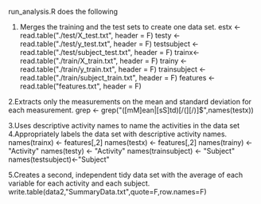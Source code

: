  run_analysis.R does the following 
1. Merges the training and the test sets to create one data set.
estx <- read.table("./test/X_test.txt", header = F)
testy <- read.table("./test/y_test.txt", header = F)
testsubject <- read.table("./test/subject_test.txt", header = F)
trainx<- read.table("./train/X_train.txt", header = F)
trainy <- read.table("./train/y_train.txt", header = F)
trainsubject <- read.table("./train/subject_train.txt", header = F)
features <- read.table("features.txt", header = F)

2.Extracts only the measurements on the mean and standard deviation for each measurement. 
grep <- grep("([mM]ean|[sS]td)[/(][/)]$",names(testx))

3.Uses descriptive activity names to name the activities in the data set
4.Appropriately labels the data set with descriptive activity names. 
names(trainx) <- features[,2]
names(testx) <- features[,2]
names(trainy) <- "Activity"
names(testy) <- "Activity"
names(trainsubject) <- "Subject"
names(testsubject)<-"Subject"

5.Creates a second, independent tidy data set with the average of each variable for each activity and each subject. 
write.table(data2,"SummaryData.txt",quote=F,row.names=F)